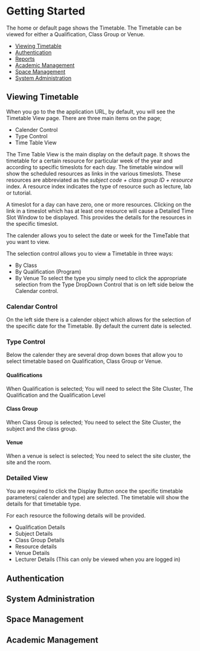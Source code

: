 # Getting Started #
The home or default page shows the Timetable.  The Timetable can be viewed for either a Qualification, Class Group or Venue.

  * [Viewing Timetable](#Viewing_Timetable.md)
  * [Authentication](#Authentication.md)
  * [Reports](#Reports.md)
  * [Academic Management](#Academic_Management.md)
  * [Space Management](#Space_Management.md)
  * [System Administration](#System_Administration.md)

## Viewing Timetable ##
When you go to the the application URL, by default, you will see the Timetable View page.   There are three main items on the page;
  * Calender Control
  * Type Control
  * Time Table View

The Time Table View is the main display on the default page.  It shows the timetable for a certain resource for particular week of the year and according to specific timeslots for each day. The timetable window will show the scheduled resources as links in the various timeslots. These resources are abbreviated as the _subject code + class group ID + resource_ index. A resource index indicates the type of resource such as lecture, lab or tutorial.

A timeslot for a day can have zero, one or more resources. Clicking on the link in a timeslot which has at least one resource will cause a Detailed Time Slot Window to be displayed. This provides the details for the resources in the specific timeslot.

The calender allows you to select the date or week for the TimeTable that you want to view.

The selection control allows you to view a Timetable in three ways:
  * By Class
  * By Qualification (Program)
  * By Venue
To select the type you simply need to click the appropriate selection from the Type DropDown Control that is on left side below the Calendar control.

### Calendar Control ###
On the left side there is a calender object which allows for the selection of the specific date for the Timetable.   By default the current date is selected.

### Type Control ###
Below the calender they are several drop down boxes that allow you to select timetable based on Qualification, Class Group or Venue.

#### Qualifications ####
When Qualification is selected; You will need to select the Site Cluster, The Qualification and the Qualification Level
#### Class Group ####
When Class Group is selected; You need to select the Site Cluster, the subject and the class group.
#### Venue ####
When a venue is select is selected; You need to select the site cluster, the site and the room.

### Detailed View ###
You are required to click the Display Button once the specific timetable parameters( calender and type) are selected.  The timetable will show the details for that timetable type.

For each resource the following details will be provided.

  * Qualification Details
  * Subject Details
  * Class Group Details
  * Resource details
  * Venue Details
  * Lecturer Details (This can only be viewed when you are logged in)


## Authentication ##
## System Administration ##
## Space Management ##
## Academic Management ##